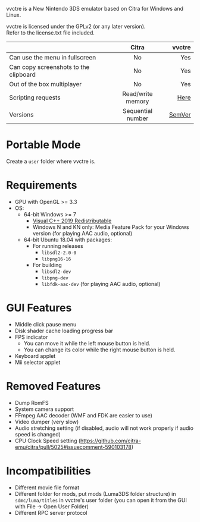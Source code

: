 vvctre is a New Nintendo 3DS emulator based on Citra for Windows and Linux.

vvctre is licensed under the GPLv2 (or any later version).  
Refer to the license.txt file included.

|  | Citra | vvctre |
|---------------------------------------|:------------------------------------------------------------------------------:|------------------------------------------------------------------:|
| Can use the menu in fullscreen | No | Yes |
| Can copy screenshots to the clipboard | No | Yes |
| Out of the box multiplayer | No | Yes |
| Scripting requests | Read/write memory | [Here](https://github.com/vvanelslande/vvctre/blob/master/RPC.md) |
| Versions | Sequential number | [SemVer](https://semver.org/) |

# Portable Mode

Create a `user` folder where vvctre is.

# Requirements

- GPU with OpenGL >= 3.3
- OS:
  - 64-bit Windows >= 7
    - [Visual C++ 2019 Redistributable](https://aka.ms/vs/16/release/vc_redist.x64.exe)
    - Windows N and KN only: Media Feature Pack for your Windows version (for playing AAC audio, optional)
  - 64-bit Ubuntu 18.04 with packages:
    - For running releases
      - `libsdl2-2.0-0`
      - `libpng16-16`
    - For building
      - `libsdl2-dev`
      - `libpng-dev`
      - `libfdk-aac-dev` (for playing AAC audio, optional)

# GUI Features

- Middle click pause menu
- Disk shader cache loading progress bar
- FPS indicator
  - You can move it while the left mouse button is held.
  - You can change its color while the right mouse button is held.
- Keyboard applet
- Mii selector applet

# Removed Features

- Dump RomFS
- System camera support
- FFmpeg AAC decoder (WMF and FDK are easier to use)
- Video dumper (very slow)
- Audio stretching setting (if disabled, audio will not work properly if audio speed is changed)
- CPU Clock Speed setting (https://github.com/citra-emu/citra/pull/5025#issuecomment-590103178)

# Incompatibilities

- Different movie file format
- Different folder for mods, put mods (Luma3DS folder structure) in `sdmc/luma/titles` in vvctre's user folder (you can open it from the GUI with File -> Open User Folder)
- Different RPC server protocol
